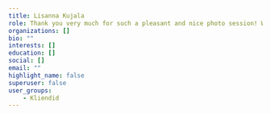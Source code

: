```yaml
---
title: Lisanna Kujala
role: Thank you very much for such a pleasant and nice photo session! We definitely recommend you to other acquaintances as well.
organizations: []
bio: ""
interests: []
education: []
social: []
email: ""
highlight_name: false
superuser: false
user_groups:
    - Kliendid
---
```

